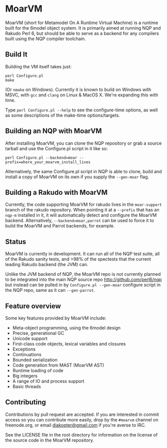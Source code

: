 # MoarVM

MoarVM (short for Metamodel On A Runtime Virtual Machine) is a runtime built
for the 6model object system. It is primarily aimed at running NQP and Rakudo
Perl 6, but should be able to serve as a backend for any compilers built using
the NQP compiler toolchain.

## Build It

Building the VM itself takes just:

    perl Configure.pl
    make

(Or `nmake` on Windows). Currently it is known to build on Windows with MSVC,
with `gcc` and `clang` on Linux & MacOS X.  We're expanding this with time.

Type `perl Configure.pl --help` to see the configure-time options, as well
as some descriptions of the make-time options/targets.

## Building an NQP with MoarVM

After installing MoarVM, you can clone the NQP repository or grab a source
tarball and use the Configure.pl script in it like so:

    perl Configure.pl --backend=moar --prefix=where_your_moarvm_install_lives

Alternatively, the same Configure.pl script in NQP is able to clone, build
and install a copy of MoarVM on its own if you supply the `--gen-moar` flag.

## Building a Rakudo with MoarVM

Currently, the code supporting MoarVM for rakudo lives in the `moar-support`
branch of the rakudo repository. When pointing it at a `--prefix` that has
an `nqp-m` installed in it, it will automatically detect and configure the
MoarVM backend. Alternatively, `--backend=moar,parrot` can be used to force
it to build the MoarVM and Parrot backends, for example.

## Status

MoarVM is currently in development. It can run all of the NQP test suite, all
of the Rakudo sanity tests, and >98% of the spectests that the current leading
Rakudo backend (the JVM) can.

Unlike the JVM backend of NQP, the MoarVM repo is not currently planned to be
integrated into the main NQP source repo http://github.com/perl6/nqp but
instead can be pulled in by `Configure.pl --gen-moar` configure script in the
NQP repo, same as it can `--gen-parrot`.

## Feature overview

Some key features provided by MoarVM include:

* Meta-object programming, using the 6model design
* Precise, generational GC
* Unicode support
* First-class code objects, lexical variables and closures
* Exceptions
* Continuations
* Bounded serialization
* Code generation from MAST (MoarVM AST)
* Runtime loading of code
* Big integers
* A range of IO and process support
* Basic threads

## Contributing

Contributions by pull request are accepted. If you are interested in commit
access so you can contribute more easily, drop by the `#moarvm` channel on
freenode.org, or email diakopter@gmail.com if you're averse to IRC.

See the LICENSE file in the root directory for information on the license of
the source code in the MoarVM repository.
